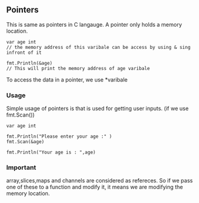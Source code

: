 ## Pointers

This is same as pointers in C langauge.
A pointer only holds a memory location.

```
var age int
// the memory address of this varibale can be access by using & sing infront of it

fmt.Println(&age)
// This will print the memory address of age varibale

```

To access the data in a pointer, we use *varibale


### Usage

Simple usage of pointers is that is used for getting user inputs. (if we use fmt.Scan())

```
var age int

fmt.Println("Please enter your age :" )
fmt.Scan(&age)

fmt.Println("Your age is : ",age)

```

### Important 
array,slices,maps and channels are considered as refereces. So if we pass one of these to a function and modify it, it means we are modifying the memory location.